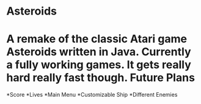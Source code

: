 Asteroids
=====
A remake of the classic Atari game Asteroids written in Java. Currently a fully working games. It gets really hard really fast though.
Future Plans
====
*Score
*Lives
*Main Menu
*Customizable Ship
*Different Enemies